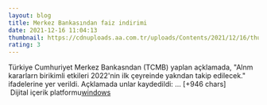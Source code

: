 ```yaml
--- 
layout: blog
title: Merkez Bankasından faiz indirimi
date: 2021-12-16 11:04:13
thumbnail: https://cdnuploads.aa.com.tr/uploads/Contents/2021/12/16/thumbs_b_c_ec7ab926830f99ed8187dd44c1742b50.jpg
rating: 3
---
```

Türkiye Cumhuriyet Merkez Bankasndan (TCMB) yaplan açklamada, "Alnm kararlarn birikimli etkileri 2022'nin ilk çeyreinde yakndan takip edilecek." ifadelerine yer verildi.
Açklamada unlar kaydedildi:… [+946 chars]</br>&nbsp;Dijital içerik platformu<a href="https://www.techno-light.net/">windows</a>